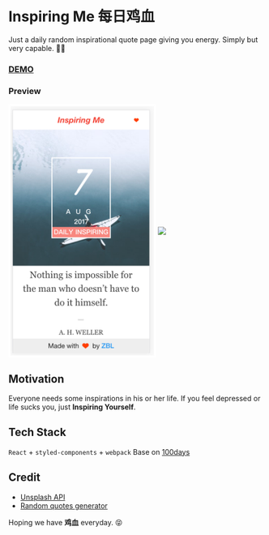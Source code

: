# Inspiring Me 每日鸡血
Just a daily random inspirational quote page giving you energy.
Simply but very capable. 💪🏼

### [DEMO](http://zhangbinliu.me/2017-07-12-to-myhz/)

### Preview
<img src="screenshot.png" height="500" align="center"/>

<img src="inspiring_gif.gif" height="500" align="center"/>


## Motivation
Everyone needs some inspirations in his or her life.
If you feel depressed or life sucks you, just **Inspiring Yourself**.

## Tech Stack
`React` + `styled-components` + `webpack`
Base on [100days](https://github.com/cool4zbl/100days)

## Credit
- [Unsplash API](https://source.unsplash.com/)
- [Random quotes generator](https://random-quote-generator.herokuapp.com/api/quotes/random)

Hoping we have **鸡血** everyday. 😝
